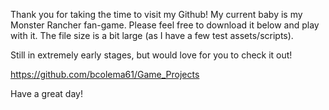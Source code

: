 Thank you for taking the time to visit my Github!  My current baby is my Monster Rancher fan-game.  Please feel free to download it below and play with it.  The file size is a bit large (as I have a few test assets/scripts).

Still in extremely early stages, but would love for you to check it out!

https://github.com/bcolema61/Game_Projects

Have a great day!
